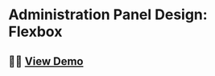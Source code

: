 # Administration Panel Design: Flexbox

## 👨‍💻 [View Demo](https://developaul.github.io/administrationpaneldesign-flexbox/)